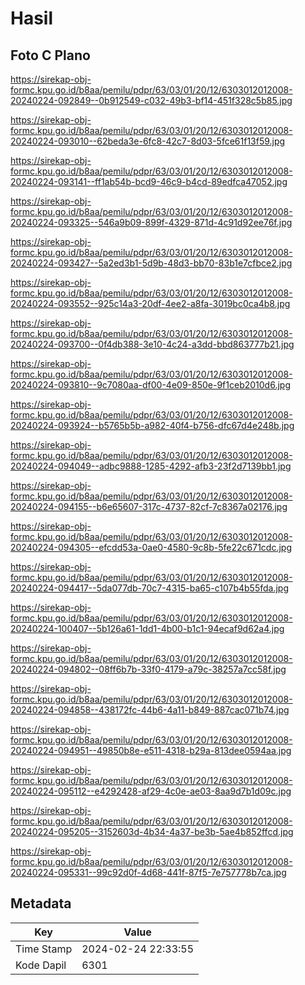 # Hasil

## Foto C Plano

https://sirekap-obj-formc.kpu.go.id/b8aa/pemilu/pdpr/63/03/01/20/12/6303012012008-20240224-092849--0b912549-c032-49b3-bf14-451f328c5b85.jpg

https://sirekap-obj-formc.kpu.go.id/b8aa/pemilu/pdpr/63/03/01/20/12/6303012012008-20240224-093010--62beda3e-6fc8-42c7-8d03-5fce61f13f59.jpg

https://sirekap-obj-formc.kpu.go.id/b8aa/pemilu/pdpr/63/03/01/20/12/6303012012008-20240224-093141--ff1ab54b-bcd9-46c9-b4cd-89edfca47052.jpg

https://sirekap-obj-formc.kpu.go.id/b8aa/pemilu/pdpr/63/03/01/20/12/6303012012008-20240224-093325--546a9b09-899f-4329-871d-4c91d92ee76f.jpg

https://sirekap-obj-formc.kpu.go.id/b8aa/pemilu/pdpr/63/03/01/20/12/6303012012008-20240224-093427--5a2ed3b1-5d9b-48d3-bb70-83b1e7cfbce2.jpg

https://sirekap-obj-formc.kpu.go.id/b8aa/pemilu/pdpr/63/03/01/20/12/6303012012008-20240224-093552--925c14a3-20df-4ee2-a8fa-3019bc0ca4b8.jpg

https://sirekap-obj-formc.kpu.go.id/b8aa/pemilu/pdpr/63/03/01/20/12/6303012012008-20240224-093700--0f4db388-3e10-4c24-a3dd-bbd863777b21.jpg

https://sirekap-obj-formc.kpu.go.id/b8aa/pemilu/pdpr/63/03/01/20/12/6303012012008-20240224-093810--9c7080aa-df00-4e09-850e-9f1ceb2010d6.jpg

https://sirekap-obj-formc.kpu.go.id/b8aa/pemilu/pdpr/63/03/01/20/12/6303012012008-20240224-093924--b5765b5b-a982-40f4-b756-dfc67d4e248b.jpg

https://sirekap-obj-formc.kpu.go.id/b8aa/pemilu/pdpr/63/03/01/20/12/6303012012008-20240224-094049--adbc9888-1285-4292-afb3-23f2d7139bb1.jpg

https://sirekap-obj-formc.kpu.go.id/b8aa/pemilu/pdpr/63/03/01/20/12/6303012012008-20240224-094155--b6e65607-317c-4737-82cf-7c8367a02176.jpg

https://sirekap-obj-formc.kpu.go.id/b8aa/pemilu/pdpr/63/03/01/20/12/6303012012008-20240224-094305--efcdd53a-0ae0-4580-9c8b-5fe22c671cdc.jpg

https://sirekap-obj-formc.kpu.go.id/b8aa/pemilu/pdpr/63/03/01/20/12/6303012012008-20240224-094417--5da077db-70c7-4315-ba65-c107b4b55fda.jpg

https://sirekap-obj-formc.kpu.go.id/b8aa/pemilu/pdpr/63/03/01/20/12/6303012012008-20240224-100407--5b126a61-1dd1-4b00-b1c1-94ecaf9d62a4.jpg

https://sirekap-obj-formc.kpu.go.id/b8aa/pemilu/pdpr/63/03/01/20/12/6303012012008-20240224-094802--08ff6b7b-33f0-4179-a79c-38257a7cc58f.jpg

https://sirekap-obj-formc.kpu.go.id/b8aa/pemilu/pdpr/63/03/01/20/12/6303012012008-20240224-094858--438172fc-44b6-4a11-b849-887cac071b74.jpg

https://sirekap-obj-formc.kpu.go.id/b8aa/pemilu/pdpr/63/03/01/20/12/6303012012008-20240224-094951--49850b8e-e511-4318-b29a-813dee0594aa.jpg

https://sirekap-obj-formc.kpu.go.id/b8aa/pemilu/pdpr/63/03/01/20/12/6303012012008-20240224-095112--e4292428-af29-4c0e-ae03-8aa9d7b1d09c.jpg

https://sirekap-obj-formc.kpu.go.id/b8aa/pemilu/pdpr/63/03/01/20/12/6303012012008-20240224-095205--3152603d-4b34-4a37-be3b-5ae4b852ffcd.jpg

https://sirekap-obj-formc.kpu.go.id/b8aa/pemilu/pdpr/63/03/01/20/12/6303012012008-20240224-095331--99c92d0f-4d68-441f-87f5-7e757778b7ca.jpg


## Metadata

| Key        | Value               |
| ---------- | ------------------- |
| Time Stamp | 2024-02-24 22:33:55 |
| Kode Dapil | 6301                |



